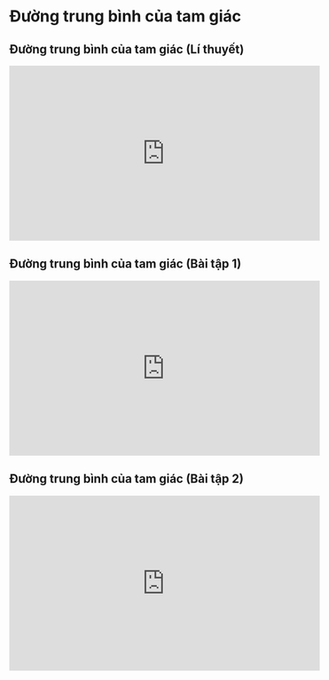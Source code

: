 # Đường trung bình của tam giác
## Đường trung bình của tam giác (Lí thuyết)
<iframe width="560" height="315" src="https://www.youtube.com/embed/5Zkt_IvFEWM?si=DqevM-0VpJ3ulXh1" title="YouTube video player" frameborder="0" allow="accelerometer; autoplay; clipboard-write; encrypted-media; gyroscope; picture-in-picture; web-share" referrerpolicy="strict-origin-when-cross-origin" allowfullscreen></iframe>

## Đường trung bình của tam giác (Bài tập 1)
<iframe width="560" height="315" src="https://www.youtube.com/embed/sNpce6Yyki0?si=LAZT9Mkee891Gm47" title="YouTube video player" frameborder="0" allow="accelerometer; autoplay; clipboard-write; encrypted-media; gyroscope; picture-in-picture; web-share" referrerpolicy="strict-origin-when-cross-origin" allowfullscreen></iframe>

## Đường trung bình của tam giác (Bài tập 2)
<iframe width="560" height="315" src="https://www.youtube.com/embed/6dXelXQce7s?si=1NUbaC6FnQaaE4QK" title="YouTube video player" frameborder="0" allow="accelerometer; autoplay; clipboard-write; encrypted-media; gyroscope; picture-in-picture; web-share" referrerpolicy="strict-origin-when-cross-origin" allowfullscreen></iframe>